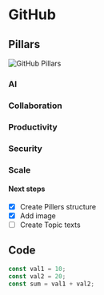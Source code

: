 # GitHub

## Pillars

![GitHub Pillars](https://learn.microsoft.com/en-us/training/github/introduction-to-github/media/github-enterprise-platform.png)

### AI

### Collaboration

### Productivity

### Security

### Scale

#### Next steps
- [x] Create Pillers structure
- [x] Add image
- [ ] Create Topic texts

## Code

```javascript
const val1 = 10;
const val2 = 20;
const sum = val1 + val2;
```
